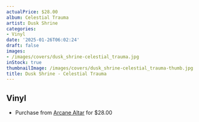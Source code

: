 ```yaml
---
actualPrice: $28.00
album: Celestial Trauma
artist: Dusk Shrine
categories:
- Vinyl
date: '2025-01-26T06:02:24'
draft: false
images:
- /images/covers/dusk_shrine-celestial_trauma.jpg
inStock: true
thumbnailImage: /images/covers/dusk_shrine-celestial_trauma-thumb.jpg
title: Dusk Shrine - Celestial Trauma
---
```


## Vinyl
* Purchase from [Arcane Altar](https://arcanealtar.bigcartel.com/product/dusk-shrine-celestial-trauma-12-lp) for $28.00
